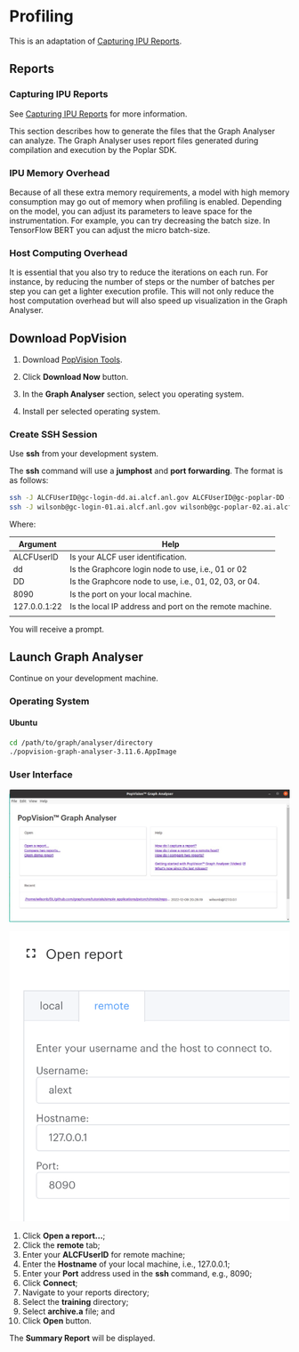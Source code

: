 # Profiling

This is an adaptation of [Capturing IPU Reports](https://docs.graphcore.ai/projects/graph-analyser-userguide/en/latest/user-guide.html#capturing-ipu-reports).

## Reports

### Capturing IPU Reports

See [Capturing IPU Reports](https://docs.graphcore.ai/projects/graph-analyser-userguide/en/latest/user-guide.html#capturing-ipu-reports) for more information.

This section describes how to generate the files that the Graph Analyser can analyze. The Graph Analyser uses report files generated during compilation and execution by the Poplar SDK.

### IPU Memory Overhead

Because of all these extra memory requirements, a model with high memory consumption may go out of memory when profiling is enabled. Depending on the model, you can adjust its parameters to leave space for the instrumentation. For example, you can try decreasing the batch size. In TensorFlow BERT you can adjust the micro batch-size.

### Host Computing Overhead

It is essential that you also try to reduce the iterations on each run. For instance, by reducing the number of steps or the number of batches per step you can get a lighter execution profile. This will not only reduce the host computation overhead but will also speed up visualization in the Graph Analyser.

## Download PopVision

1. Download [PopVision Tools](https://www.graphcore.ai/developer/popvision-tools).

2. Click **Download Now** button.

3. In the **Graph Analyser** section, select you operating system.

4. Install per selected operating system.

### Create SSH Session

Use **ssh** from your development system.

The **ssh** command will use a **jumphost** and **port forwarding**.  The format is as follows:

```bash
ssh -J ALCFUserID@gc-login-dd.ai.alcf.anl.gov ALCFUserID@gc-poplar-DD -L 8090:127.0.0.1:22
ssh -J wilsonb@gc-login-01.ai.alcf.anl.gov wilsonb@gc-poplar-02.ai.alcf.anl.gov -L 8090:127.0.0.1:22
```

Where:

| Argument            | Help |
|---------------------|------------------------------|
| ALCFUserID       | Is your ALCF user identification.   |
| dd                  | Is the Graphcore login node to use, i.e., 01 or 02|
| DD                  | Is the Graphcore node to use, i.e., 01, 02, 03, or 04.   |
| 8090                | Is the port on your local machine.   |
| 127.0.0.1:22        | Is the local IP address and port on the remote machine. |
|  |  |  |

You will receive a prompt.

## Launch **Graph Analyser**

Continue on your development machine.

### Operating System

#### Ubuntu

```bash
cd /path/to/graph/analyser/directory
./popvision-graph-analyser-3.11.6.AppImage
```

### User Interface

![Graph Analyser](files/Graph_Ananlyser_main.jpg "Graph Analyser")

![Graphcore System View](files/image.png "Graphcore System View")

1. Click **Open a report...**;
2. Click the **remote** tab;
3. Enter your **ALCFUserID** for remote machine;
4. Enter the **Hostname** of your local machine, i.e., 127.0.0.1;
5. Enter your **Port** address used in the **ssh** command, e.g., 8090;
6. Click **Connect**;
7. Navigate to your reports directory;
8. Select the **training** directory;
9. Select **archive.a** file; and
10. Click **Open** button.

The **Summary Report** will be displayed.
